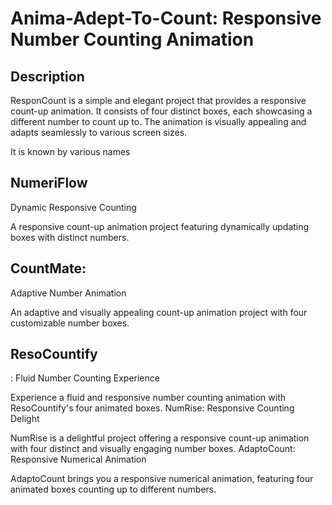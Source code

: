 # Anima-Adept-To-Count: Responsive Number Counting Animation

## Description
ResponCount is a simple and elegant project that provides a responsive count-up animation. It consists of four distinct boxes, each showcasing a different number to count up to. The animation is visually appealing and adapts seamlessly to various screen sizes.

It is known by various names
## NumeriFlow
Dynamic Responsive Counting

A responsive count-up animation project featuring dynamically updating boxes with distinct numbers.
## CountMate:
Adaptive Number Animation

An adaptive and visually appealing count-up animation project with four customizable number boxes.
## ResoCountify
: Fluid Number Counting Experience

Experience a fluid and responsive number counting animation with ResoCountify's four animated boxes.
NumRise:
Responsive Counting Delight

NumRise
is a delightful project offering a responsive count-up animation with four distinct and visually engaging number boxes.
AdaptoCount: Responsive Numerical Animation

AdaptoCount
brings you a responsive numerical animation, featuring four animated boxes counting up to different numbers.
